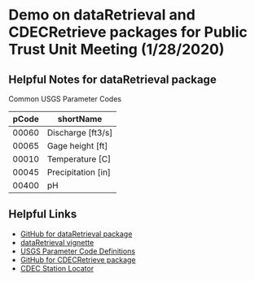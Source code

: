 # Demo on dataRetrieval and CDECRetrieve packages for Public Trust Unit Meeting (1/28/2020)

## Helpful Notes for dataRetrieval package

Common USGS Parameter Codes

pCode | shortName
---- | ----
00060 | Discharge [ft3/s]
00065 | Gage height [ft]
00010 | Temperature [C]
00045 | Precipitation [in]
00400 | pH

## Helpful Links
- [GitHub for dataRetrieval package](https://github.com/USGS-R/dataRetrieval)
- [dataRetrieval vignette](https://cran.r-project.org/web/packages/dataRetrieval/vignettes/dataRetrieval.html)
- [USGS Parameter Code Definitions](https://nwis.waterdata.usgs.gov/nwis/pmcodes/pmcodes?radio_pm_search=param_group&pm_group=Physical&pm_search=&casrn_search=&srsname_search=&format=html_table&show=parameter_group_nm&show=parameter_nm&show=casrn&show=srsname&show=parameter_units)
- [GitHub for CDECRetrieve package](https://github.com/FlowWest/CDECRetrieve)
- [CDEC Station Locator](http://cdec.water.ca.gov/cdecstation2/)
